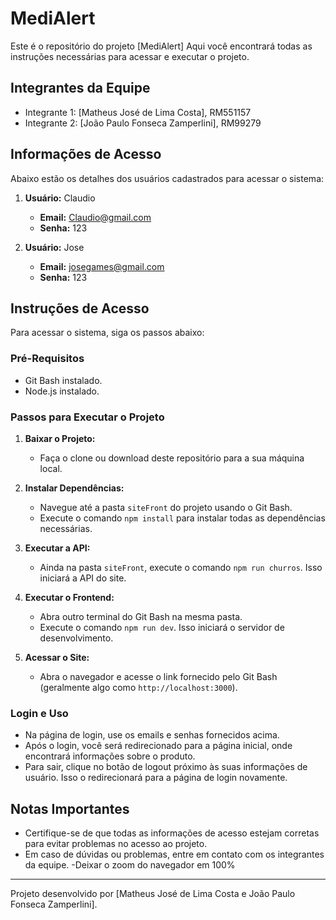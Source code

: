 # MediAlert

Este é o repositório do projeto [MediAlert] Aqui você encontrará todas as instruções necessárias para acessar e executar o projeto.

## Integrantes da Equipe

- Integrante 1: [Matheus José de Lima Costa], RM551157
- Integrante 2: [João Paulo Fonseca Zamperlini], RM99279

## Informações de Acesso

Abaixo estão os detalhes dos usuários cadastrados para acessar o sistema:

1. **Usuário:** Claudio
   - **Email:** Claudio@gmail.com
   - **Senha:** 123

2. **Usuário:** Jose
   - **Email:** josegames@gmail.com
   - **Senha:** 123

## Instruções de Acesso

Para acessar o sistema, siga os passos abaixo:

### Pré-Requisitos

- Git Bash instalado.
- Node.js instalado.

### Passos para Executar o Projeto

1. **Baixar o Projeto:**
   - Faça o clone ou download deste repositório para a sua máquina local.

2. **Instalar Dependências:**
   - Navegue até a pasta `siteFront` do projeto usando o Git Bash.
   - Execute o comando `npm install` para instalar todas as dependências necessárias.

3. **Executar a API:**
   - Ainda na pasta `siteFront`, execute o comando `npm run churros`. Isso iniciará a API do site.

4. **Executar o Frontend:**
   - Abra outro terminal do Git Bash na mesma pasta.
   - Execute o comando `npm run dev`. Isso iniciará o servidor de desenvolvimento.

5. **Acessar o Site:**
   - Abra o navegador e acesse o link fornecido pelo Git Bash (geralmente algo como `http://localhost:3000`).

### Login e Uso

- Na página de login, use os emails e senhas fornecidos acima.
- Após o login, você será redirecionado para a página inicial, onde encontrará informações sobre o produto.
- Para sair, clique no botão de logout próximo às suas informações de usuário. Isso o redirecionará para a página de login novamente.

## Notas Importantes

- Certifique-se de que todas as informações de acesso estejam corretas para evitar problemas no acesso ao projeto.
- Em caso de dúvidas ou problemas, entre em contato com os integrantes da equipe.
-Deixar o zoom do navegador em 100%

---

Projeto desenvolvido por [Matheus José de Lima Costa e João Paulo Fonseca Zamperlini].
